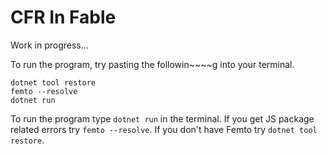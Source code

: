 # CFR In Fable

Work in progress...

To run the program, try pasting the followin~~~~g into your terminal.

```shell
dotnet tool restore
femto --resolve
dotnet run
```

To run the program type `dotnet run` in the terminal. If you get JS package related errors try `femto --resolve`. If you don't have Femto try `dotnet tool restore`.
